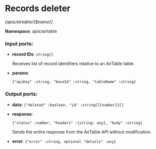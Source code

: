 # Records deleter

_[apis/airtable/{$name}]_

__Namespace__: apis/airtable

### Input ports:

* __record IDs__: ` string[] `

    Receives list of record identifiers relative to an AirTable table.


* __params__: 
    ```
    {"apiKey" :string, "baseId" :string, "tableName" :string}
    ```

### Output ports:

* __data__: ` {"deleted" :boolean, "id" :string[][number]}[] `


* __response__: 
    ```
    {"status" :number, "headers" :{string: any}, "body" :string}
    ```

    Sends the entire response from the AirTable API without modification.


* __error__: ` {"error" :string, optional "details" :any} `

